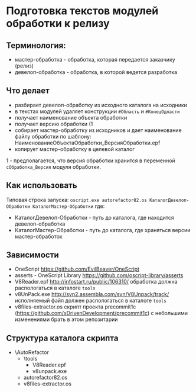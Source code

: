# Подготовка текстов модулей обработки к релизу

## Терминология:
* мастер-обработка - обработка, которая передается заказчику (релиз)
* девелоп-обработка - обработка, в которой ведется разработка

## Что делает
* разбирает девелоп-обработку из исходного каталога на исходники
* в текстах модулей удаляет конструкции `#Область` и `#КонецОдласти`
* получает наименование объекта обработки
* получает версию обработки (1
* собирает мастер-обработку из исходников и дает наименование файлу обработки по шаблону:
    НаименованиеОбъектаОбработки_ВерсияОбработки.epf
* копирует мастер-обработку в целевой каталог

1 - предполагается, что версия обработки хранится в переменной `сОбработка_Версия` модуля обработки.

## Как использовать
Типовая строка запуска:
`oscript.exe autorefactor82.os КаталогДевелоп-Обработки КаталогМастер-Обработки`
где:
* КаталогДевелоп-Обработки - путь до каталога, где находится девелоп-обработка
* КаталогМастер-Обработки - путь до каталога, где храняться версии мастер-обработок

## Зависимости
* OneScript https://github.com/EvilBeaver/OneScript
* asserts - OneScript Library https://github.com/oscript-library/asserts 
* V8Reader.epf http://infostart.ru/public/106310/ обработка должна распологаться в каталоге `tools`
* v8UnPack.exe http://svn2.assembla.com/svn/V8Unpack/track/ исполняемый файл должен распологаться в каталоге `tools`
* v8files-extractor.os скрипт проекта precommit1c (https://github.com/xDrivenDevelopment/precommit1c) с небольшими изменениями брать в этом репозитарии

## Структура каталога скрипта
* \AutoRefactor
    * \tools
        * V8Reader.epf
        * v8unpack.exe
    * autorefactor82.os
    * v8files-extractor.os